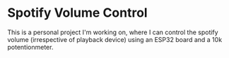 # Spotify Volume Control
This is a personal project I'm working on, where I can control the spotify volume (irrespective of playback device) using an ESP32 board and a 10k potentionmeter.
